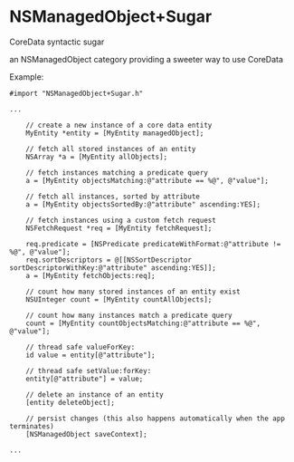 NSManagedObject+Sugar
=====================

CoreData syntactic sugar

an NSManagedObject category providing a sweeter way to use CoreData

Example:

    #import "NSManagedObject+Sugar.h"

    ...

        // create a new instance of a core data entity
        MyEntity *entity = [MyEntity managedObject];

        // fetch all stored instances of an entity
        NSArray *a = [MyEntity allObjects];
    
        // fetch instances matching a predicate query
        a = [MyEntity objectsMatching:@"attribute == %@", @"value"];
    
        // fetch all instances, sorted by attribute
        a = [MyEntity objectsSortedBy:@"attribute" ascending:YES];
    
        // fetch instances using a custom fetch request
        NSFetchRequest *req = [MyEntity fetchRequest];
    
        req.predicate = [NSPredicate predicateWithFormat:@"attribute != %@", @"value"];
        req.sortDescriptors = @[[NSSortDescriptor sortDescriptorWithKey:@"attribute" ascending:YES]];
        a = [MyEntity fetchObjects:req];
        
        // count how many stored instances of an entity exist
        NSUInteger count = [MyEntity countAllObjects];
        
        // count how many instances match a predicate query
        count = [MyEntity countObjectsMatching:@"attribute == %@", @"value"];

        // thread safe valueForKey:
        id value = entity[@"attribute"];

        // thread safe setValue:forKey:
        entity[@"attribute"] = value;        

        // delete an instance of an entity
        [entity deleteObject];
        
        // persist changes (this also happens automatically when the app terminates)
        [NSManagedObject saveContext];
        
    ...
    
